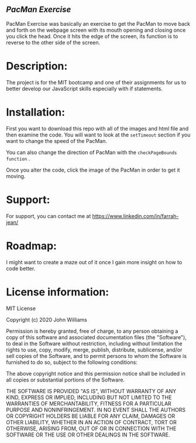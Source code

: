 ## _PacMan Exercise_ 

PacMan Exercise was basically an exercise to get the PacMan to move back and forth on the webpage screen with its mouth opening and closing once you click the head. Once it hits the edge of the screen, its function is to reverse to the other side of the screen. 

# Description: 

The project is for the MIT bootcamp and one of their assignments for us to better develop our JavaScript skills especially with if statements. 

# Installation: 

First you want to download this repo with all of the images and html file and then examine the code. 
You will want to look at the `setTimeout` section if you want to change the speed of the PacMan. 

You can also change the direction of PacMan with the `checkPageBounds function` . 

Once you alter the code, click the image of the PacMan in order to get it moving. 

# Support: 

For support, you can contact me at https://www.linkedin.com/in/farrah-jean/

# Roadmap: 

I might want to create a maze out of it once I gain more insight on how to code better. 

# License information: 

MIT License

Copyright (c) 2020 John Williams

Permission is hereby granted, free of charge, to any person obtaining a copy
of this software and associated documentation files (the "Software"), to deal
in the Software without restriction, including without limitation the rights
to use, copy, modify, merge, publish, distribute, sublicense, and/or sell
copies of the Software, and to permit persons to whom the Software is
furnished to do so, subject to the following conditions:

The above copyright notice and this permission notice shall be included in all
copies or substantial portions of the Software.

THE SOFTWARE IS PROVIDED "AS IS", WITHOUT WARRANTY OF ANY KIND, EXPRESS OR
IMPLIED, INCLUDING BUT NOT LIMITED TO THE WARRANTIES OF MERCHANTABILITY,
FITNESS FOR A PARTICULAR PURPOSE AND NONINFRINGEMENT. IN NO EVENT SHALL THE
AUTHORS OR COPYRIGHT HOLDERS BE LIABLE FOR ANY CLAIM, DAMAGES OR OTHER
LIABILITY, WHETHER IN AN ACTION OF CONTRACT, TORT OR OTHERWISE, ARISING FROM,
OUT OF OR IN CONNECTION WITH THE SOFTWARE OR THE USE OR OTHER DEALINGS IN THE
SOFTWARE.






